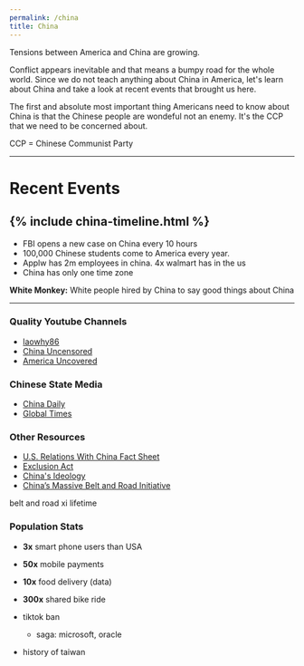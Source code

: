 ```yaml
---
permalink: /china
title: China
---
```


Tensions between America and China are growing.

Conflict appears inevitable and that means a bumpy road for the whole world. Since we do not teach anything about China in America, let's learn about China and take a look at recent events that brought us here.

The first and absolute most important thing Americans need to know about China is that the Chinese people are wondeful not an enemy. It's the CCP that we need to be concerned about.

CCP = Chinese Communist Party

---

# Recent Events

{% include china-timeline.html %}
---

- FBI opens a new case on China every 10 hours
- 100,000 Chinese students come to America every year.
- Applw has 2m employees in china. 4x walmart has in the us
- China has only one time zone

**White Monkey:** White people hired by China to say good things about China

---

### Quality Youtube Channels

- [laowhy86](https://www.youtube.com/c/laowhy86)
- [China Uncensored](https://www.youtube.com/user/NTDChinaUncensored)
- [America Uncovered](https://www.youtube.com/channel/UC_7vFlErTHxVD-IFNB-BFCg)

### Chinese State Media

- [China Daily](http://global.chinadaily.com.cn)
- [Global Times](https://twitter.com/globaltimesnews)

### Other Resources

- [U.S. Relations With China Fact Sheet](https://www.state.gov/u-s-relations-with-china/)
- [Exclusion Act](https://history.state.gov/milestones/1866-1898/chinese-immigration)
- [China's Ideology](https://palladiummag.com/2019/05/31/xi-jinping-in-translation-chinas-guiding-ideology/)
- [China’s Massive Belt and Road Initiative](https://www.cfr.org/backgrounder/chinas-massive-belt-and-road-initiative)

belt and road
xi lifetime

### Population Stats

- **3x** smart phone users than USA
- **50x** mobile payments
- **10x** food delivery (data)
- **300x** shared bike ride

- tiktok ban
  - saga: microsoft, oracle
- history of taiwan
